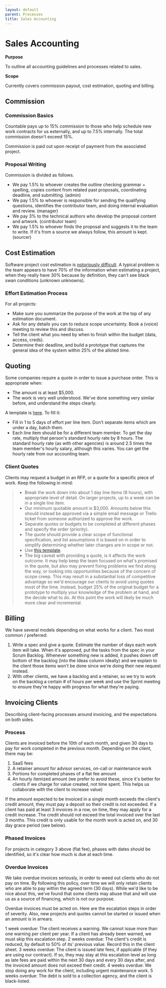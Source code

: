 ```yaml
---
layout: default
parent: Processes
title: Sales Accounting
---
```


# Sales Accounting

**Purpose**

To outline all accounting guidelines and processes related to sales.

**Scope**

Currently covers commission payout, cost estimation, quoting and
billing.

## Commission

### Commission Basics

Countable pays up to 15% commission to those who help schedule new work
contracts for us externally, and up to 7.5% internally. The total
commission doesn't exceed 15%.

Commission is paid out upon receipt of payment from the associated
project.

### Proposal Writing

Commission is divided as follows.

  - We pay 1.5% to whoever creates the outline checking grammar +
    spelling, copies content from related past proposals, coordinating
    deadline, and submitting. (admin)
  - We pay 1.5% to whoever is responsible for sending the qualifying
    questions, identifies the contributor team, and doing internal
    evaluation and review. (manager)
  - We pay 3% to the technical authors who develop the proposal content
    and artwork. (contributor team)
  - We pay 1.5% to whoever finds the proposal and suggests it to the
    team to write. If it's from a source we always follow, this amount
    is kept. (sourcer)

## Cost Estimation

Software project cost estimation is [notoriously difficult](https://erikbern.com/2019/04/15/why-software-projects-take-longer-than-you-think-a-statistical-model).
A typical problem is the team appears to have 70% of the information
when estimating a project, when they really have 30% because by
definition, they can't see black swan conditions (unknown unknowns).

### Effort Estimation Process

For all projects:

  - Make sure you summarize the purpose of the work at the top of any
    estimation document.
  - Ask for any details you can to reduce scope uncertainty. Book a
    (voice) meeting to review this and discuss.
  - Tell the client what you need by when to finish within the budget
    (data, access, creds).
  - Determine their deadline, and build a prototype that captures the
    general idea of the system within 25% of the alloted time.

## Quoting

Some companies require a quote in order to issue a purchase order. This
is appropriate when:

  - The amount is at least $5,000.
  - The work is very well understood. We've done something very similar
    before, and understand the steps clearly.

A template is
[here](https://docs.google.com/spreadsheets/d/10IJtCsBL-rHwEkd0tcScvZM3IO5Auq3BLQeJSMywc8k/edit?usp=sharing).
To fill it:

  - Fill in 1 to 5 days of effort per line item. Don't separate items
    which are under a day, batch them.
  - Each line item should be for a different team member. To get the day
    rate, multiply that person's standard hourly rate by 8 hours. The
    standard hourly rate (as with other agencies) is around 2.5 times
    the team member's hourly salary, although this varies. You can get
    the hourly rate from our accounting team.

### Client Quotes

Clients may request a budget in an RFP, or a quote for a specific piece
of work. Keep the following in mind:

>   - Break the work down into about 1 day line items (8 hours), with
>     appropriate level of detail. On larger projects, up to a week can
>     be in a single line item.
>   - Our minimum quotable amount is $3,000. Amounts below this should
>     instead be approved via a simple email message or Trello ticket
>     from someone authorized to approve the work.
>   - Separate quotes or budgets to be completed at different phases and
>     specify the order (priority).
>   - The quote should provide a clear scope of functional
>     specification, and list assumptions it is based on in order to
>     simplify determining whether later changes are in scope or not.
>   - Use [this template](https://docs.google.com/spreadsheets/d/1Gc_xjX-SnOvQ9QemLBrsYtPrBZISqT4H7qFw_Wkn3Co/edit#gid=0).
>   - The big caveat with providing a quote, is it affects the work
>     outcome. It may help keep the team focused on what's promised in
>     the quote, but also may prevent fixing problems we find along the
>     way, or looking into opportunities because of the concern of scope
>     creep. This may result in a substantial loss of competitive
>     advantage so we'd encourage our clients to avoid using quotes most
>     of the time. Instead, budget 25% of the original budget for a
>     prototype to multiply your knowledge of the problem at hand, and
>     the decide what to do. At this point the work will likely be much
>     more clear and incremental.

## Billing

We have several models depending on what works for a client. Two most
common / preferred:

1.  Write a spec and give a quote. Estimate the number of days each work
    item will take. When it's approved, put the tasks from the spec in
    your Scrum Backlog. Whenever something new is added, it pushes down
    off bottom of the backlog (into the Ideas column ideally) and we
    explain to the client those items won't be done since we're doing
    their new request instead.
2.  With other clients, we have a backlog and a retainer, so we try to
    work on the backlog a certain \# of hours per week and use the
    Sprint meeting to ensure they're happy with progress for what
    they're paying.

## Invoicing Clients

Describing client-facing processes around invoicing, and the
expectations on both sides.

### Process

Clients are invoiced before the 10th of each month, and given 30 days to
pay for work completed in the previous month. Depending on the client,
there may be:

1.  SaaS fees
2.  A retainer amount for advisor services, on-call or maintenance work
3.  Portions for completed phases of a flat fee amount
4.  An hourly itemized amount (we prefer to avoid these, since it's
    better for clients if we charge for value created, not time spent.
    This helps us collaborate with the client to increase value)

If the amount expected to be invoiced in a single month exceeds the
client's credit amount, they must pay a deposit so their credit is not
exceeded. If a client has paid at least 3 invoices in a row, on time,
they may apply for a credit increase. The credit should not exceed the
total invoiced over the last 3 months. This credit is only usable for
the month work is acted on, and 30 day grace period (see below).

### Phased Invoices

For projects in category 3 above (flat fee), phases with dates should be
identified, so it's clear how much is due at each time.

### Overdue Invoices

We take overdue invoices seriously, in order to weed out clients who do
not pay on time. By following this policy, over time we will only retain
clients who are able to pay within the agreed term (30 days). While we'd
like to be nice about this, we've found that some clients may abuse that
and will use us as a source of financing, which is not our purpose.

Overdue invoices must be acted on. Here are the escalation steps in
order of severity. Also, new projects and quotes cannot be started or
issued when an amount is in arrears.

1 week overdue: The client receives a warning. We cannot issue more than
one warning per client per year. If a client has already been warned, we
must skip this escalation step. 2 weeks overdue: The client's credit is
reduced, by default to 50% of its' previous value. Record this in the
client sheet. 3 weeks overdue: The client is issued late fees, if
applicable (if they are using our contract). If so, they may stay at
this escalation level as long as late fees are paid within the next 30
days and every 30 days after, and the invoiced amount does not exceed
their credit. 4 weeks overdue: We stop doing any work for the client,
including urgent maintenance work. 5 weeks overdue: The debt is sold to
a collection agency, and the client is black-listed.
